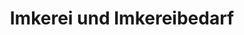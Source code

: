 ---
title: "Imkerei und Imkereibedarf"
url: /mitterberg-sankt-martin/imkerei-und-imkereibedarf/
shop: Imkerei
---